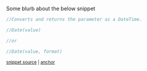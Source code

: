 <!--
GENERATED FILE - DO NOT EDIT
This file was generated by [MarkdownSnippets](https://github.com/SimonCropp/MarkdownSnippets).
Source File: test.source.md
To change this file edit the source file and then run MarkdownSnippets.
-->

Some blurb about the below snippet
<!-- snippet: DateFunction -->
<a id='snippet-datefunction'></a>
```cs
//Converts and returns the parameter as a DateTime.

//Date(value)

//or

//Date(value, format)
```
<sup><a href='Expressive/Functions/Conversion/DateFunction.cs#L7-L15' title='Snippet source file'>snippet source</a> | <a href='#snippet-datefunction' title='Start of snippet'>anchor</a></sup>
<!-- endSnippet -->
